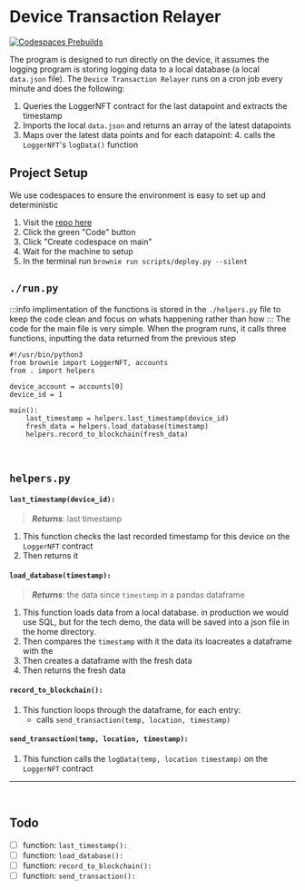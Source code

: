 # Device Transaction Relayer

[![Codespaces Prebuilds](https://github.com/32ETH/device-transaction-relayer/actions/workflows/codespaces/create_codespaces_prebuilds/badge.svg)](https://github.com/32ETH/device-transaction-relayer/actions/workflows/codespaces/create_codespaces_prebuilds)
<br>

The program is designed to run directly on the device, it assumes the logging program is storing logging data to a local database (a local `data.json` file). The `Device Transaction Relayer` runs on a cron job every minute and does the following:

1. Queries the LoggerNFT contract for the last datapoint and extracts the timestamp
2. Imports the local `data.json` and returns an array of the latest datapoints
3. Maps over the latest data points and for each datapoint: 4. calls the `LoggerNFT`'s `logData()` function
   <br>

## Project Setup

We use codespaces to ensure the environment is easy to set up and deterministic

1. Visit the [repo here](https://github.com/32ETH/device-transaction-relayer)
2. Click the green "Code" button
3. Click "Create codespace on main"
4. Wait for the machine to setup
5. In the terminal run `brownie run scripts/deploy.py --silent`
   <br>

## `./run.py`

:::info
implimentation of the functions is stored in the `./helpers.py` file to keep the code clean and focus on whats happening rather than how
:::
The code for the main file is very simple. When the program runs, it calls three functions, inputting the data returned from the previous step
<br>

```python=
#!/usr/bin/python3
from brownie import LoggerNFT, accounts
from . import helpers

device_account = accounts[0]
device_id = 1

main():
    last_timestamp = helpers.last_timestamp(device_id)
    fresh_data = helpers.load_database(timestamp)
    helpers.record_to_blockchain(fresh_data)

```

<br>

## `helpers.py`

#### `last_timestamp(device_id):`

> **_Returns_**: last timestamp

1. This function checks the last recorded timestamp for this device on the `LoggerNFT` contract
2. Then returns it

#### `load_database(timestamp):`

> **_Returns_**: the data since `timestamp` in a pandas dataframe

1. This function loads data from a local database. in production we would use SQL, but for the tech demo, the data will be saved into a json file in the home directory.
2. Then compares the `timestamp` with it the data its loacreates a dataframe with the
3. Then creates a dataframe with the fresh data
4. Then returns the fresh data

#### `record_to_blockchain():`

1. This function loops through the dataframe, for each entry:
    - calls `send_transaction(temp, location, timestamp)`

#### `send_transaction(temp, location, timestamp):`

1. This function calls the `logData(temp, location timestamp)` on the `LoggerNFT` contract

---

<br>

## Todo

-   [ ] function: `last_timestamp():`
-   [ ] function: `load_database():`
-   [ ] function: `record_to_blockchain():`
-   [ ] function: `send_transaction():`
